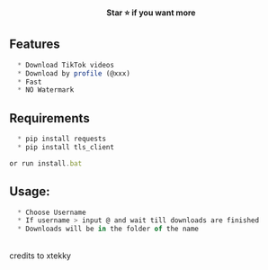 <p align='center'>
  <b>Star ⭐ if you want more</b><br>
</p>

## Features
```js
  * Download TikTok videos
  * Download by profile (@xxx)
  * Fast
  * NO Watermark
```

## Requirements
```js
  * pip install requests
  * pip install tls_client

or run install.bat
```

##  Usage:
```js
  * Choose Username
  * If username > input @ and wait till downloads are finished
  * Downloads will be in the folder of the name
```

<br>
credits to xtekky
